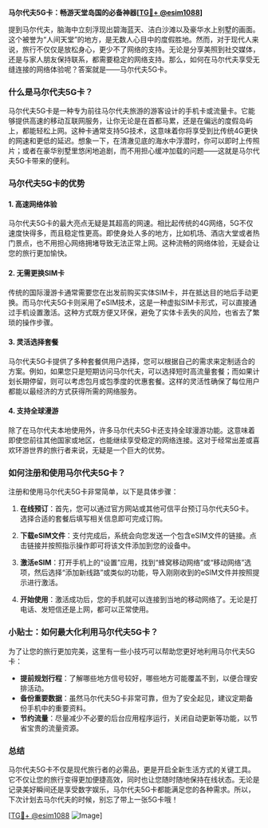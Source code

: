 **马尔代夫5G卡：畅游天堂岛国的必备神器[[TG💪+ @esim1088](https://t.me/s/esim1088)]**

提到马尔代夫，脑海中立刻浮现出碧海蓝天、洁白沙滩以及豪华水上别墅的画面。这个被誉为“人间天堂”的地方，是无数人心目中的度假胜地。然而，对于现代人来说，旅行不仅仅是放松身心，更少不了网络的支持。无论是分享美照到社交媒体，还是与家人朋友保持联系，都需要稳定的网络支持。那么，如何在马尔代夫享受无缝连接的网络体验呢？答案就是——马尔代夫5G卡。

### 什么是马尔代夫5G卡？

马尔代夫5G卡是一种专为前往马尔代夫旅游的游客设计的手机卡或流量卡。它能够提供高速的移动互联网服务，让你无论是在首都马累，还是在偏远的度假岛屿上，都能轻松上网。这种卡通常支持5G技术，这意味着你将享受到比传统4G更快的网速和更低的延迟。想象一下，在清澈见底的海水中浮潜时，你可以即时上传照片；或者在豪华别墅里悠闲地追剧，而不用担心缓冲加载的问题——这就是马尔代夫5G卡带来的便利。

### 马尔代夫5G卡的优势

#### 1. 高速网络体验
马尔代夫5G卡的最大亮点无疑是其超高的网速。相比起传统的4G网络，5G不仅速度快得多，而且稳定性更高。即使身处人多的地方，比如机场、酒店大堂或者热门景点，也不用担心网络拥堵导致无法正常上网。这种流畅的网络体验，无疑会让您的旅行更加愉快。

#### 2. 无需更换SIM卡
传统的国际漫游卡通常需要您在出发前购买实体SIM卡，并在抵达目的地后手动更换。而马尔代夫5G卡则采用了eSIM技术，这是一种虚拟SIM卡形式，可以直接通过手机设置激活。这种方式既方便又环保，避免了实体卡丢失的风险，也省去了繁琐的操作步骤。

#### 3. 灵活选择套餐
马尔代夫5G卡提供了多种套餐供用户选择，您可以根据自己的需求来定制适合的方案。例如，如果您只是短期访问马尔代夫，可以选择短时高流量套餐；而如果计划长期停留，则可以考虑包月或包季度的优惠套餐。这样的灵活性确保了每位用户都能以最经济的方式获得所需的网络服务。

#### 4. 支持全球漫游
除了在马尔代夫本地使用外，许多马尔代夫5G卡还支持全球漫游功能。这意味着即使您前往其他国家或地区，也能继续享受稳定的网络连接。这对于经常出差或喜欢环游世界的旅行者来说，无疑是一个巨大的优势。

### 如何注册和使用马尔代夫5G卡？

注册和使用马尔代夫5G卡非常简单，以下是具体步骤：

1. **在线预订**：首先，您可以通过官方网站或其他可信平台预订马尔代夫5G卡。选择合适的套餐后填写相关信息即可完成订购。
   
2. **下载eSIM文件**：支付完成后，系统会向您发送一个包含eSIM文件的链接。点击链接并按照指示操作即可将该文件添加到您的设备中。

3. **激活eSIM**：打开手机上的“设置”应用，找到“蜂窝移动网络”或“移动网络”选项，然后选择“添加新线路”或类似的功能，导入刚刚收到的eSIM文件并按照提示进行激活。

4. **开始使用**：激活成功后，您的手机就可以连接到当地的移动网络了。无论是打电话、发短信还是上网，都可以正常使用。

### 小贴士：如何最大化利用马尔代夫5G卡？

为了让您的旅行更加完美，这里有一些小技巧可以帮助您更好地利用马尔代夫5G卡：

- **提前规划行程**：了解哪些地方信号较好，哪些地方可能覆盖不到，以便合理安排活动。
- **备份重要数据**：虽然马尔代夫5G卡非常可靠，但为了安全起见，建议定期备份手机中的重要资料。
- **节约流量**：尽量减少不必要的后台应用程序运行，关闭自动更新等功能，以节省宝贵的流量资源。

### 总结

马尔代夫5G卡不仅是现代旅行者的必需品，更是开启全新生活方式的关键工具。它不仅让您的旅行变得更加便捷高效，同时也让您随时随地保持在线状态。无论是记录美好瞬间还是享受数字娱乐，马尔代夫5G卡都能满足您的各种需求。所以，下次计划去马尔代夫的时候，别忘了带上一张5G卡哦！

[[TG💪+ @esim1088](https://t.me/s/esim1088) ![Image](https://i.postimg.cc/4NQfJmqS/Snipaste-2025-05-13-00-14-12.png)]